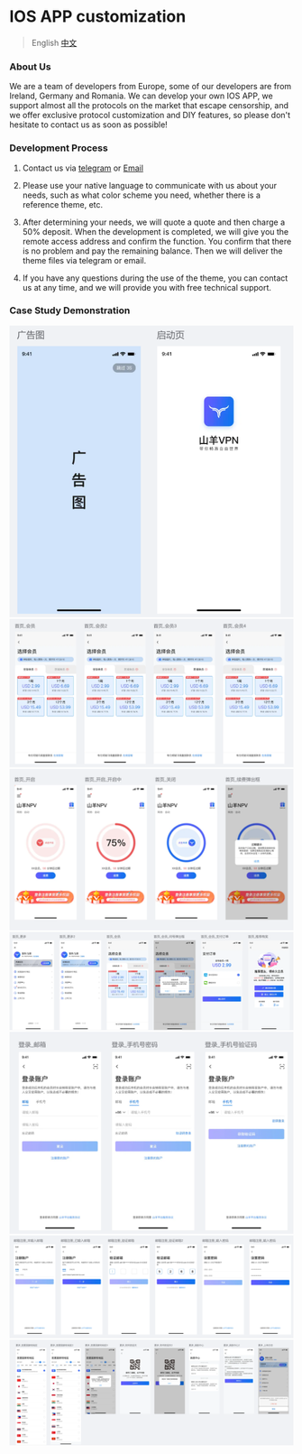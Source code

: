 # IOS APP customization

> English [中文](https://github.com/EuropeForest/iosvpn/blob/master/cn.md)

### About Us

We are a team of developers from Europe, some of our developers are from Ireland, Germany and Romania. We can develop your own IOS APP, we support almost all the protocols on the market that escape censorship, and we offer exclusive protocol customization and DIY features, so please don't hesitate to contact us as soon as possible!

### Development Process
1. Contact us via [telegram](https://t.me/usapand) or [Email](mailto:EuropeForest@proton.me)

2. Please use your native language to communicate with us about your needs, such as what color scheme you need, whether there is a reference theme, etc.
3. After determining your needs, we will quote a quote and then charge a 50% deposit. When the development is completed, we will give you the remote access address and confirm the function. You confirm that there is no problem and pay the remaining balance. Then we will deliver the theme files via telegram or email.
4. If you have any questions during the use of the theme, you can contact us at any time, and we will provide you with free technical support.

### Case Study Demonstration

![img001](https://raw.githubusercontent.com/EuropeForest/iosvpn/master/img/001.png)
![img002](https://raw.githubusercontent.com/EuropeForest/iosvpn/master/img/002.png)
![img003](https://raw.githubusercontent.com/EuropeForest/iosvpn/master/img/003.png)
![img004](https://raw.githubusercontent.com/EuropeForest/iosvpn/master/img/004.png)
![img005](https://raw.githubusercontent.com/EuropeForest/iosvpn/master/img/005.png)
![img006](https://raw.githubusercontent.com/EuropeForest/iosvpn/master/img/006.png)
![img007](https://raw.githubusercontent.com/EuropeForest/iosvpn/master/img/007.png)
